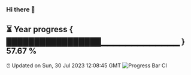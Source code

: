 ### Hi there 👋
⏳ Year progress { █████████████████▁▁▁▁▁▁▁▁▁▁▁▁▁ } 57.67 %
---
⏰ Updated on Sun, 30 Jul 2023 12:08:45 GMT
![Progress Bar CI](https://github.com/Moyi321/Moyi321/workflows/Progress%20Bar%20CI/badge.svg)
